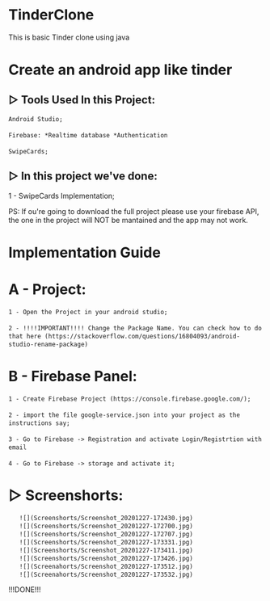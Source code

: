 # TinderClone
This is basic Tinder clone using java
# Create an android app like tinder


## ▷ Tools Used In this Project:

    Android Studio;
		
    Firebase: *Realtime database *Authentication
    
	SwipeCards;

## ▷ In this project we've done:

1 - SwipeCards Implementation;





PS: If ou're going to download the full project please use your firebase API, the one in the project will NOT be mantained and the app may not work.

# Implementation Guide


# A - Project:
  
	1 - Open the Project in your android studio;
  
	2 - !!!!IMPORTANT!!!! Change the Package Name. You can check how to do that here (https://stackoverflow.com/questions/16804093/android-studio-rename-package)

# B - Firebase Panel:
	
	1 - Create Firebase Project (https://console.firebase.google.com/);
	
	2 - import the file google-service.json into your project as the instructions say;
	
	3 - Go to Firebase -> Registration and activate Login/Registrtion with email
	
	4 - Go to Firebase -> storage and activate it;
	

# ▷ Screenshorts: 

       ![](Screenshorts/Screenshot_20201227-172430.jpg)
       ![](Screenshorts/Screenshot_20201227-172700.jpg)
       ![](Screenshorts/Screenshot_20201227-172707.jpg)
       ![](Screenshorts/Screenshot_20201227-173331.jpg)
       ![](Screenshorts/Screenshot_20201227-173411.jpg)
       ![](Screenshorts/Screenshot_20201227-173426.jpg)
       ![](Screenahorts/Screenshot_20201227-173512.jpg)
       ![](Screenahorts/Screenshot_20201227-173532.jpg)

!!!DONE!!!
